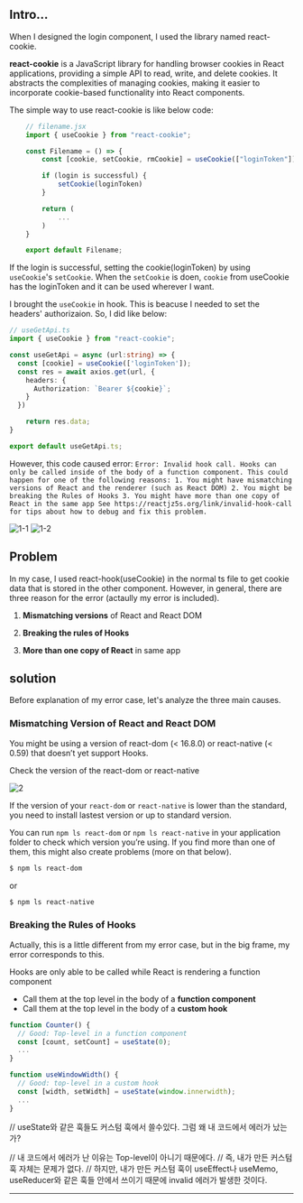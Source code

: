 ## Intro...
When I designed the login component, I used the library named react-cookie. 

**react-cookie** is a JavaScript library for handling browser cookies in React applications, providing a simple API to read, write, and delete cookies. It abstracts the complexities of managing cookies, making it easier to incorporate cookie-based functionality into React components.

The simple way to use react-cookie is like below code:

```jsx
	// filename.jsx
	import { useCookie } from "react-cookie";

	const Filename = () => {
		const [cookie, setCookie, rmCookie] = useCookie(["loginToken"]);

		if (login is successful) {
			setCookie(loginToken)
		}

		return (
			...
		)
	}

	export default Filename;
```

If the login is successful, setting the cookie(loginToken) by using `useCookie`'s `setCookie`. When the `setCookie` is doen, `cookie` from useCookie has the loginToken and it can be used wherever I want.

I brought the `useCookie` in hook. This is beacuse I needed to set the headers' authorizaion. So, I did like below:

```ts
// useGetApi.ts
import { useCookie } from "react-cookie";

const useGetApi = async (url:string) => {
  const [cookie] = useCookie(['loginToken']);
  const res = await axios.get(url, {
    headers: {
      Authorization: `Bearer ${cookie}`;
    }
  })

	return res.data;
}

export default useGetApi.ts;
```

However, this code caused error: `Error: Invalid hook call. Hooks can only be called inside of the body of a function component. This could happen for one of the following reasons: 1. You might have mismatching versions of React and the renderer (such as React DOM) 2. You might be breaking the Rules of Hooks 3. You might have more than one copy of React in the same app See https://reactjz5s.org/link/invalid-hook-call for tips about how to debug and fix this problem.`

![1-1](https://github.com/jinscodes/Blog_nextJS/assets/87598134/3b68081c-8a7a-4c0a-956c-48e6e85aba2b)
![1-2](https://github.com/jinscodes/Blog_nextJS/assets/87598134/5170eded-841c-4319-8893-64ccbb44b0ad)

## Problem
In my case, I used react-hook(useCookie) in the normal ts file to get cookie data that is stored in the other component. However, in general, there are three reason for the error (actaully my error is included).

1. **Mismatching versions** of React and React DOM

2. **Breaking the rules of Hooks**

3. **More than one copy of React** in same app


## solution
Before explanation of my error case, let's analyze the three main causes.

### Mismatching Version of React and React DOM
You might be using a version of react-dom (< 16.8.0) or react-native (< 0.59) that doesn’t yet support Hooks.

Check the version of the react-dom or react-native

![2](https://github.com/jinscodes/Blog_nextJS/assets/87598134/b59d62c4-95e3-40ab-8a7c-14e0913bc9f7)

If the version of your `react-dom` or `react-native` is lower than the standard, you need to install lastest version or up to standard version.

You can run `npm ls react-dom` or `npm ls react-native` in your application folder to check which version you’re using. If you find more than one of them, this might also create problems (more on that below).

```bash
$ npm ls react-dom
```

or 

```bash
$ npm ls react-native
```

### Breaking the Rules of Hooks
Actually, this is a little different from my error case, but in the big frame, my error corresponds to this.

Hooks are only able to be called while React is rendering a function component
- Call them at the top level in the body of a **function component**
- Call them at the top level in the body of a **custom hook**

```jsx
function Counter() {
  // Good: Top-level in a function component
  const [count, setCount] = useState(0);
  ...
}

function useWindowWidth() {
  // Good: top-level in a custom hook
  const [width, setWidth] = useState(window.innerwidth);
  ...
}
```

// useState와 같은 훅들도 커스텀 훅에서 쓸수있다. 그럼 왜 내 코드에서 에러가 났는가?

// 내 코드에서 에러가 난 이유는 Top-level이 아니기 때문에다.
// 즉, 내가 만든 커스텀 훅 자체는 문제가 없다.
// 하지만, 내가 만든 커스텀 훅이 useEffect나 useMemo, useReducer와 같은 훅들 안에서 쓰이기 때문에 invalid 에러가 발생한 것이다.

---
[](https://legacy.reactjs.org/warnings/invalid-hook-call-warning.html)